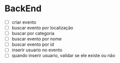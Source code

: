 # BackEnd

- [ ] criar evento
- [ ] buscar evento por localização
- [ ] buscar por categoria
- [ ] buscar evento por nome
- [ ] buscar evento por id
- [ ] inserir usuario no evento
- [ ] quando inserir usuario, validar se ele existe ou não